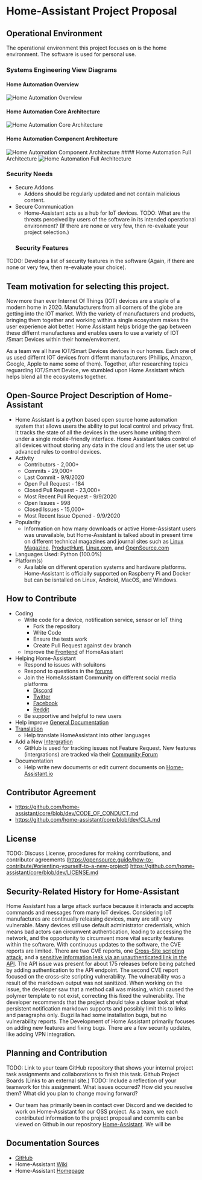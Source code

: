 # Home-Assistant Project Proposal

## Operational Environment
The operational environment this project focuses on is the home environment. The software is used for personal use. 
  ### Systems Engineering View Diagrams
  #### Home Automation Overview
![Home Automation Overview](/images/home_automation_landscape.svg)
  #### Home Automation Core Architecture
![Home Automation Core Architecture](/images/ha_architecture.svg)
  #### Home Automation Component Architecture
![Home Automation Component Architecture](/images/component_interaction.png)  #### Home Automation Full Architecture
![Home Automation Full Architecture](/images/ha_full_architecture.png)
  ### Security Needs
- Secure Addons
  - Addons should be regularly updated and not contain malicious content.
- Secure Communication
  - Home-Assistant acts as a hub for IoT devices. 
TODO: What are the threats perceived by users of the software in its intended operational environment? (If there are none or very few, then re-evaluate your project selection.)
  ### Security Features
TODO: Develop a list of security features in the software (Again, if there are none or very few, then re-evaluate your choice).

## Team motivation for selecting this project.
Now more than ever Internet Of Things (IOT) devices are a staple of a modern home in 2020. Manufacturers from all corners of the globe are getting into the IOT market. With the variety of manufacturers and products, bringing them together and working within a single ecosystem makes the user experience alot better. Home Assistant helps bridge the gap between these differnt manufactures and enables users to use a variety of IOT /Smart Devices within their home/enviroment. 

As a team we all have IOT/Smart Devices  devices in our homes. Each one of us used differnt IOT devices from differnt manufacturers (Phillips, Amazon, Google, Apple to name some of them). Together, after researching topics reguarding IOT/Smart Device, we stumbled upon Home Assistant which helps blend all the ecosystems together.

## Open-Source Project Description of Home-Assistant 
- Home Assistant is a python based open source home automation system that allows users the ability to put local control and privacy first. It tracks the state of all the devices in the users home uniting them under a single mobile-friendly interface. Home Assistant takes control of all devices without storing any data in the cloud and lets the user set up advanced rules to control devices. 
- Activity
  - Contributors - 2,000+
  - Commits - 29,000+
  - Last Commit - 9/9/2020
  - Open Pull Request - 184
  - Closed Pull Request - 23,000+
  - Most Recent Pull Request - 9/9/2020
  - Open Issues - 998
  - Closed Issues - 15,000+
  - Most Recent Issue Opened - 9/9/2020
- Popularity
  - Information on how many downloads or active Home-Assistant users was unavailable, but Home-Assistant is talked about in present time on different technical magazines and journal sites such as [Linux Magazine](https://www.linux-magazine.com/Issues/2017/203/Home-Assistant), [ProductHunt](https://www.producthunt.com/posts/home-assistant), [Linux.com](https://www.linux.com/news/home-assistant-python-approach-home-automation-video/), and [OpenSource.com](https://opensource.com/article/17/7/home-automation-primer)
- Languages Used: Python (100.0%)
- Platform(s)
  - Available on different operation systems and hardware platforms. Home-Assistant is officially supported on Raspberry Pi and Docker but can be isntalled on Linux, Android, MacOS, and Windows.
    
 ## How to Contribute
  - Coding
    - Write code for a device, notification service, sensor or IoT thing
      - Fork the repository
      - Write Code
      - Ensure the tests work
      - Create Pull Request against dev branch
    - Improve the [Frontend](https://developers.home-assistant.io/docs/frontend/) of HomeAssistant
  - Helping Home-Assistant
    - Respond to issues with soluitons
    - Respond to questions in the [forums](https://community.home-assistant.io/)
    - Join the HomeAssistant Community on different social media platforms
      - [Discord](https://discord.com/invite/c5DvZ4e)
      - [Twitter](https://twitter.com/home_assistant)
      - [Facebook](https://www.facebook.com/homeassistantio)
      - [Reddit](https://www.reddit.com/r/homeassistant)
    - Be supportive and helpful to new users
  - Help improve [General Documentation](https://developers.home-assistant.io/docs/documenting/standards)
  - [Translation](https://developers.home-assistant.io/docs/translations)
    - Help translate HomeAssistant into other languages
  - Add a New [Intergration](https://developers.home-assistant.io/docs/development_index/)
    - GitHub is used for tracking issues not Feature Request. New features (intergrations) are tracked via their [Community Forum](https://community.home-assistant.io/c/feature-requests)
  - Documentation
    - Help write new documents or edit current documents on [Home-Assistant.io](https://www.home-assistant.io/)
    
 ## Contributor Agreement
- https://github.com/home-assistant/core/blob/dev/CODE_OF_CONDUCT.md
- https://github.com/home-assistant/core/blob/dev/CLA.md

 ## License 
TODO: Discuss License, procedures for making contributions, and contributor agreements (https://opensource.guide/how-to-contribute/#orienting-yourself-to-a-new-project)
  https://github.com/home-assistant/core/blob/dev/LICENSE.md

## Security-Related History for Home-Assistant
Home Assistant has a large attack surface because it interacts and accepts commands and messages from many IoT devices. Considering IoT manufactures are continually releasing devices, many are still very vulnerable. Many devices still use default administrator credentials, which means bad actors can circumvent authentication, leading to accessing the network, and the opportunity to circumvent more vital security features within the software. With continuous updates to the software, the CVE reports are limited. There are two CVE reports, one [Cross-Site scripting attack](https://cve.mitre.org/cgi-bin/cvename.cgi?name=CVE-2017-16782), and a [sensitive information leak via an unauthenticated link in the API](https://cve.mitre.org/cgi-bin/cvename.cgi?name=CVE-2018-21019). The API issue was present for about 175 releases before being patched by adding authentication to the API endpoint. The second CVE report focused on the cross-site scripting vulnerability. The vulnerability was a result of the markdown output was not sanitized. When working on the issue, the developer saw that a method call was missing, which caused the polymer template to not exist, correcting this fixed the vulnerability. The developer recommends that the project should take a closer look at what persistent notification markdown supports and possibly limit this to links and paragraphs only. Bugzilla had some installation bugs, but no vulnerability reports. The Development of Home Assistant primarily focuses on adding new features and fixing bugs. There are a few security updates, like adding VPN integration. 

## Planning and Contribution
TODO: Link to your team GitHub repository that shows your internal project task assignments and collaborations to finish this task. 
Github Project Boards (Links to an external site.)
TODO: Include a reflection of your teamwork for this assignment. What issues occurred? How did you resolve them? What did you plan to change moving forward? 
  - Our team has primarily been in contact over Discord and we decided to work on Home-Assistant for our OSS project. As a team, we each contributed information to the project proposal and commits can be viewed on Github in our repository [Home-Assistant](https://github.com/Chrs987/HomeAssistant/issues). We will be 

## Documentation Sources
 - [GitHub](https://github.com/home-assistant/core/blob/dev/README.rst)
 - Home-Assistant [Wiki](https://www.home-assistant.io/docs/)
 - Home-Assistant [Homepage](https://www.home-assistant.io/)

